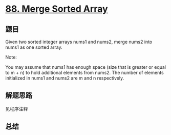 # [88. Merge Sorted Array](https://leetcode.com/problems/merge-sorted-array/)

## 题目
Given two sorted integer arrays nums1 and nums2, merge nums2 into nums1 as one sorted array.

Note:

You may assume that nums1 has enough space (size that is greater or equal to m + n) to hold additional elements from nums2. The number of elements initialized in nums1 and nums2 are m and n respectively.

## 解题思路
见程序注释

## 总结
